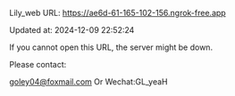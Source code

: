 Lily_web URL: https://ae6d-61-165-102-156.ngrok-free.app

Updated at: 2024-12-09 22:52:24

If you cannot open this URL, the server might be down.

Please contact: 

goley04@foxmail.com Or Wechat:GL_yeaH